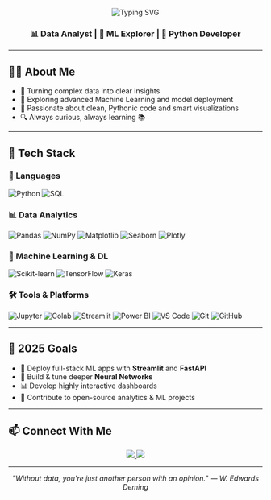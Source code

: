 <!-- Animated Typing Header -->
<p align="center">
  <img src="https://readme-typing-svg.demolab.com?font=Fira+Code&weight=700&size=30&pause=1000&color=22D3EE&center=true&vCenter=true&width=600&lines=Hi+there+%F0%9F%91%8B%2C+I'm+MAHESH;Data+Analyst+%7C+ML+Explorer+%7C+Python+Lover" alt="Typing SVG" />
</p>

<h3 align="center">📊 Data Analyst | 🤖 ML Explorer | 🐍 Python Developer</h3>

---

## 👨‍💻 About Me

- 🎯 Turning complex data into clear insights
- 🧠 Exploring advanced Machine Learning and model deployment
- 🧹 Passionate about clean, Pythonic code and smart visualizations
- 🔍 Always curious, always learning 📚

---

## 🚀 Tech Stack

### 🧠 Languages  
![Python](https://img.shields.io/badge/-Python-black?style=flat&logo=python&logoColor=yellow)
![SQL](https://img.shields.io/badge/-SQL-black?style=flat&logo=postgresql&logoColor=blue)

### 📊 Data Analytics  
![Pandas](https://img.shields.io/badge/-Pandas-150458?style=flat&logo=pandas&logoColor=white)
![NumPy](https://img.shields.io/badge/-NumPy-013243?style=flat&logo=numpy&logoColor=white)
![Matplotlib](https://img.shields.io/badge/-Matplotlib-20232A?style=flat&logo=matplotlib)
![Seaborn](https://img.shields.io/badge/-Seaborn-00CED1?style=flat)
![Plotly](https://img.shields.io/badge/-Plotly-3F4F75?style=flat&logo=plotly)

### 🤖 Machine Learning & DL  
![Scikit-learn](https://img.shields.io/badge/-Scikit--learn-F7931E?style=flat&logo=scikit-learn&logoColor=white)
![TensorFlow](https://img.shields.io/badge/-TensorFlow-FF6F00?style=flat&logo=tensorflow&logoColor=white)
![Keras](https://img.shields.io/badge/-Keras-D00000?style=flat&logo=keras&logoColor=white)

### 🛠️ Tools & Platforms  
![Jupyter](https://img.shields.io/badge/-Jupyter-F37626?style=flat&logo=jupyter&logoColor=white)
![Colab](https://img.shields.io/badge/-Google%20Colab-F9AB00?style=flat&logo=googlecolab&logoColor=white)
![Streamlit](https://img.shields.io/badge/-Streamlit-FF4B4B?style=flat&logo=streamlit&logoColor=white)
![Power BI](https://img.shields.io/badge/-PowerBI-F2C811?style=flat&logo=powerbi&logoColor=black)
![VS Code](https://img.shields.io/badge/-VSCode-007ACC?style=flat&logo=visualstudiocode&logoColor=white)
![Git](https://img.shields.io/badge/-Git-F05032?style=flat&logo=git&logoColor=white)
![GitHub](https://img.shields.io/badge/-GitHub-181717?style=flat&logo=github&logoColor=white)

---

## 🧭 2025 Goals

- 🚢 Deploy full-stack ML apps with **Streamlit** and **FastAPI**
- 🧠 Build & tune deeper **Neural Networks**
- 📊 Develop highly interactive dashboards
- 🤝 Contribute to open-source analytics & ML projects

---

## 📫 Connect With Me

<p align="center">
  <a href="https://www.linkedin.com/in/mahesh-ubarhande-47822325a" target="_blank">
    <img src="https://img.shields.io/badge/LinkedIn-%230077B5.svg?style=flat&logo=linkedin&logoColor=white" />
  </a>
  <a href="mailto:ubarhandemahesh2004@gmail.com">
    <img src="https://img.shields.io/badge/Email-D14836?style=flat&logo=gmail&logoColor=white" />
  </a>
</p>

---

<p align="center">
  <i>"Without data, you're just another person with an opinion." — W. Edwards Deming</i>
</p>
